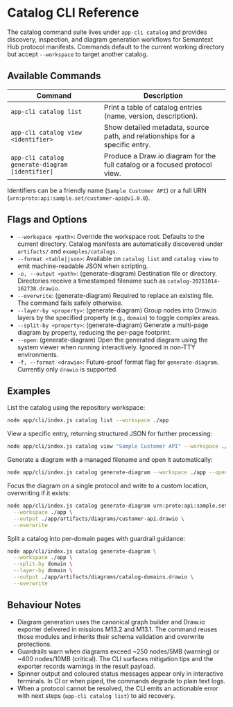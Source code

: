 # Catalog CLI Reference

The catalog command suite lives under `app-cli catalog` and provides discovery, inspection, and diagram generation workflows for Semantext Hub protocol manifests. Commands default to the current working directory but accept `--workspace` to target another catalog.

## Available Commands

| Command | Description |
| --- | --- |
| `app-cli catalog list` | Print a table of catalog entries (name, version, description). |
| `app-cli catalog view <identifier>` | Show detailed metadata, source path, and relationships for a specific entry. |
| `app-cli catalog generate-diagram [identifier]` | Produce a Draw.io diagram for the full catalog or a focused protocol view. |

Identifiers can be a friendly name (`Sample Customer API`) or a full URN (`urn:proto:api:sample.set/customer-api@v1.0.0`).

## Flags and Options

- `--workspace <path>`: Override the workspace root. Defaults to the current directory. Catalog manifests are automatically discovered under `artifacts/` and `examples/catalogs`.
- `--format <table|json>`: Available on `catalog list` and `catalog view` to emit machine-readable JSON when scripting.
- `-o, --output <path>`: (generate-diagram) Destination file or directory. Directories receive a timestamped filename such as `catalog-20251014-162738.drawio`.
- `--overwrite`: (generate-diagram) Required to replace an existing file. The command fails safely otherwise.
- `--layer-by <property>`: (generate-diagram) Group nodes into Draw.io layers by the specified property (e.g., `domain`) to toggle complex areas.
- `--split-by <property>`: (generate-diagram) Generate a multi-page diagram by property, reducing the per-page footprint.
- `--open`: (generate-diagram) Open the generated diagram using the system viewer when running interactively. Ignored in non-TTY environments.
- `-f, --format <drawio>`: Future-proof format flag for `generate-diagram`. Currently only `drawio` is supported.

## Examples

List the catalog using the repository workspace:

```bash
node app/cli/index.js catalog list --workspace ./app
```

View a specific entry, returning structured JSON for further processing:

```bash
node app/cli/index.js catalog view "Sample Customer API" --workspace ./app --format json
```

Generate a diagram with a managed filename and open it automatically:

```bash
node app/cli/index.js catalog generate-diagram --workspace ./app --open
```

Focus the diagram on a single protocol and write to a custom location, overwriting if it exists:

```bash
node app/cli/index.js catalog generate-diagram urn:proto:api:sample.set/customer-api@v1.0.0 \
  --workspace ./app \
  --output ./app/artifacts/diagrams/customer-api.drawio \
  --overwrite
```

Split a catalog into per-domain pages with guardrail guidance:

```bash
node app/cli/index.js catalog generate-diagram \
  --workspace ./app \
  --split-by domain \
  --layer-by domain \
  --output ./app/artifacts/diagrams/catalog-domains.drawio \
  --overwrite
```

## Behaviour Notes

- Diagram generation uses the canonical graph builder and Draw.io exporter delivered in missions M13.2 and M13.1. The command reuses those modules and inherits their schema validation and overwrite protections.
- Guardrails warn when diagrams exceed ~250 nodes/5MB (warning) or ~400 nodes/10MB (critical). The CLI surfaces mitigation tips and the exporter records warnings in the result payload.
- Spinner output and coloured status messages appear only in interactive terminals. In CI or when piped, the commands degrade to plain text logs.
- When a protocol cannot be resolved, the CLI emits an actionable error with next steps (`app-cli catalog list`) to aid recovery.
